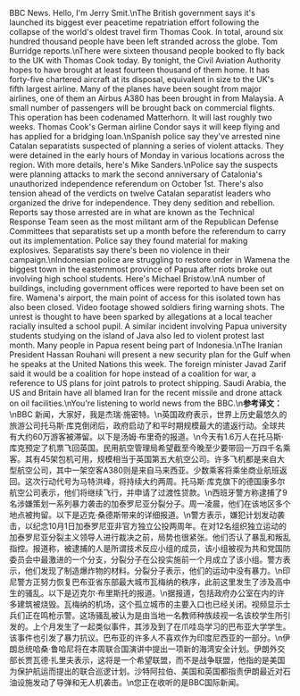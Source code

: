 BBC News. Hello, I'm Jerry Smit.\nThe British government says it's launched its biggest ever peacetime repatriation effort following the collapse of the world's oldest travel firm Thomas Cook. In total, around six hundred thousand people have been left stranded across the globe. Tom Burridge reports.\nThere were sixteen thousand people booked to fly back to the UK with Thomas Cook today. By tonight, the Civil Aviation Authority hopes to have brought at least fourteen thousand of them home. It has forty-five chartered aircraft at its disposal, equivalent in size to the UK's fifth largest airline. Many of the planes have been sought from major airlines, one of them an Airbus A380 has been brought in from Malaysia. A small number of passengers will be brought back on commercial flights. This operation has been codenamed Matterhorn. It will last roughly two weeks. Thomas Cook's German airline Condor says it will keep flying and has applied for a bridging loan.\nSpanish police say they've arrested nine Catalan separatists suspected of planning a series of violent attacks. They were detained in the early hours of Monday in various locations across the region. With more details, here's Mike Sanders.\nPolice say the suspects were planning attacks to mark the second anniversary of Catalonia's unauthorized independence referendum on October 1st. There's also tension ahead of the verdicts on twelve Catalan separatist leaders who organized the drive for independence. They deny sedition and rebellion. Reports say those arrested are in what are known as the Technical Response Team seen as the most militant arm of the Republican Defense Committees that separatists set up a month before the referendum to carry out its implementation. Police say they found material for making explosives. Separatists say there's been no violence in their campaign.\nIndonesian police are struggling to restore order in Wamena the biggest town in the easternmost province of Papua after riots broke out involving high school students. Here's Michael Bristow.\nA number of buildings, including government offices were reported to have been set on fire. Wamena's airport, the main point of access for this isolated town has also been closed. Video footage showed soldiers firing warning shots. The unrest is thought to have been sparked by allegations at a local teacher racially insulted a school pupil. A similar incident involving Papua university students studying on the island of Java also led to violent protest last month. Many people in Papua resent being part of Indonesia.\nThe Iranian President Hassan Rouhani will present a new security plan for the Gulf when he speaks at the United Nations this week. The foreign minister Javad Zarif said it would be a coalition for hope instead of a coalition for war, a reference to US plans for joint patrols to protect shipping. Saudi Arabia, the US and Britain have all blamed Iran for the recent missile and drone attack on oil facilities.\nYou're listening to world news from the BBC.\n**参考译文：**\nBBC 新闻，大家好，我是杰瑞·施密特。\n英国政府表示，世界上历史最悠久的旅游公司托马斯·库克倒闭后，政府启动了和平时期规模最大的遣返行动。全球共有大约60万游客被滞留。以下是汤姆·布里奇的报道。\n今天有1.6万人在托马斯·库克预定了机票飞回英国。民用航空管理局希望截至今晚至少要带回一万四千名乘客。其有45架包机可用，规模相当于英国第五大航空公司。许多飞机都是来自大型航空公司，其中一架空客A380则是来自马来西亚。少数乘客将乘坐商业航班返回。这次行动代号为马特洪峰，将持续大约两周。托马斯·库克旗下的德国康多尔航空公司表示，他们将继续飞行，并申请了过渡性贷款。\n西班牙警方称逮捕了9名涉嫌策划一系列暴力袭击的加泰罗尼亚分裂分子。周一凌晨，他们在该地区多个地点被拘留。以下是迈克·桑德斯带来的详细报道。\n警方表示，嫌犯计划发动袭击，以纪念10月1日加泰罗尼亚非官方独立公投两周年。在对12名组织独立运动的加泰罗尼亚分裂主义领导人进行裁决之前，局势也很紧张。他们否认了暴乱和叛乱指控。报道称，被逮捕的人是所谓技术反应小组的成员，该小组被视为共和党国防委员会中最激进的一个分支，分裂分子在公投实施前一个月成立了该小组。警方表示，他们发现了制造爆炸物的材料。分裂分子表示，他们的运动中没有暴力。\n印尼警方正努力恢复巴布亚省东部最大城市瓦梅纳的秩序，此前这里发生了涉及高中生的骚乱。以下是迈克尔·布里斯托的报道。\n据报道，包括政府办公室在内的许多建筑被烧毁。瓦梅纳的机场，这个孤立城市的主要入口也已经关闭。视频显示士兵们正在鸣枪示警。这场骚乱被认为是由当地一名教师种族歧视一名该校学生所引发的。上个月发生了一起类似事件，其涉及到了在爪哇岛学习的巴布亚大学学生。该事件也引发了暴力抗议。巴布亚的许多人不喜欢作为印度尼西亚的一部分。\n伊朗总统哈桑·鲁哈尼将在本周联合国演讲中提出一项新的海湾安全计划。伊朗外交部长贾瓦德·扎里夫表示，这将是一个希望联盟，而不是战争联盟，他指的是美国为保护航运而提出的联合巡逻计划。沙特阿拉伯、美国和英国都指责伊朗最近对石油设施发动了导弹和无人机袭击。\n您正在收听的是BBC国际新闻。
        